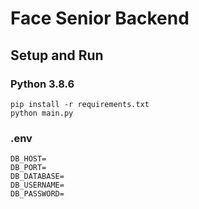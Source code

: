 # Face Senior Backend

## Setup and Run
### Python 3.8.6
```
pip install -r requirements.txt 
python main.py
```
### .env
```
DB_HOST=
DB_PORT=
DB_DATABASE=
DB_USERNAME=
DB_PASSWORD=
```
